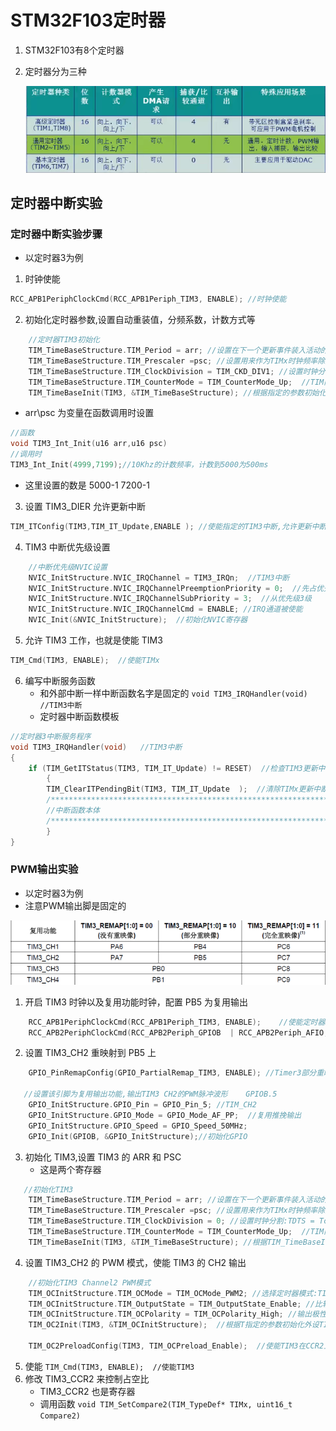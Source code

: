 ﻿# STM32F103定时器
1. STM32F103有8个定时器
2. 定时器分为三种

    ![本地](<../../Document images/MCU/三种定时器区别.png>)
## 定时器中断实验
### 定时器中断实验步骤
* 以定时器3为例
1. 时钟使能
```c
RCC_APB1PeriphClockCmd(RCC_APB1Periph_TIM3, ENABLE); //时钟使能
```
2. 初始化定时器参数,设置自动重装值，分频系数，计数方式等
```c
	//定时器TIM3初始化
	TIM_TimeBaseStructure.TIM_Period = arr; //设置在下一个更新事件装入活动的自动重装载寄存器周期的值	
	TIM_TimeBaseStructure.TIM_Prescaler =psc; //设置用来作为TIMx时钟频率除数的预分频值
	TIM_TimeBaseStructure.TIM_ClockDivision = TIM_CKD_DIV1; //设置时钟分割:TDTS = Tck_tim
	TIM_TimeBaseStructure.TIM_CounterMode = TIM_CounterMode_Up;  //TIM向上计数模式
	TIM_TimeBaseInit(TIM3, &TIM_TimeBaseStructure); //根据指定的参数初始化TIMx的时间基数单位
```
* arr\psc 为变量在函数调用时设置
```c
//函数
void TIM3_Int_Init(u16 arr,u16 psc)
//调用时
TIM3_Int_Init(4999,7199);//10Khz的计数频率，计数到5000为500ms 
```
* 这里设置的数是 5000-1 7200-1
3. 设置 TIM3_DIER 允许更新中断
```c
TIM_ITConfig(TIM3,TIM_IT_Update,ENABLE ); //使能指定的TIM3中断,允许更新中断
```
4. TIM3 中断优先级设置
```c
	//中断优先级NVIC设置
	NVIC_InitStructure.NVIC_IRQChannel = TIM3_IRQn;  //TIM3中断
	NVIC_InitStructure.NVIC_IRQChannelPreemptionPriority = 0;  //先占优先级0级
	NVIC_InitStructure.NVIC_IRQChannelSubPriority = 3;  //从优先级3级
	NVIC_InitStructure.NVIC_IRQChannelCmd = ENABLE; //IRQ通道被使能
	NVIC_Init(&NVIC_InitStructure);  //初始化NVIC寄存器
```
5. 允许 TIM3 工作，也就是使能 TIM3
```c
TIM_Cmd(TIM3, ENABLE);  //使能TIMx	
```
6. 编写中断服务函数
    * 和外部中断一样中断函数名字是固定的 `void TIM3_IRQHandler(void)   //TIM3中断`
    * 定时器中断函数模板
```c
//定时器3中断服务程序
void TIM3_IRQHandler(void)   //TIM3中断
{
	if (TIM_GetITStatus(TIM3, TIM_IT_Update) != RESET)  //检查TIM3更新中断发生与否
		{
		TIM_ClearITPendingBit(TIM3, TIM_IT_Update  );  //清除TIMx更新中断标志 
		/***************************************************************/
        //中断函数本体
        /***************************************************************/
		}
}
```
### PWM输出实验
* 以定时器3为例
* 注意PWM输出脚是固定的

![本地](<../../Document images/MCU/定时器3对应脚.png>)
1. 开启 TIM3 时钟以及复用功能时钟，配置 PB5 为复用输出
```c
	RCC_APB1PeriphClockCmd(RCC_APB1Periph_TIM3, ENABLE);	//使能定时器3时钟
 	RCC_APB2PeriphClockCmd(RCC_APB2Periph_GPIOB  | RCC_APB2Periph_AFIO, ENABLE);  //使能GPIO外设和AFIO复用功能模块时钟
```
2. 设置 TIM3_CH2 重映射到 PB5 上
```c
    GPIO_PinRemapConfig(GPIO_PartialRemap_TIM3, ENABLE); //Timer3部分重映射  TIM3_CH2->PB5    
 
   //设置该引脚为复用输出功能,输出TIM3 CH2的PWM脉冲波形	GPIOB.5
	GPIO_InitStructure.GPIO_Pin = GPIO_Pin_5; //TIM_CH2
	GPIO_InitStructure.GPIO_Mode = GPIO_Mode_AF_PP;  //复用推挽输出
	GPIO_InitStructure.GPIO_Speed = GPIO_Speed_50MHz;
	GPIO_Init(GPIOB, &GPIO_InitStructure);//初始化GPIO
```
3. 初始化 TIM3,设置 TIM3 的 ARR 和 PSC
    * 这是两个寄存器
```c
   //初始化TIM3
	TIM_TimeBaseStructure.TIM_Period = arr; //设置在下一个更新事件装入活动的自动重装载寄存器周期的值
	TIM_TimeBaseStructure.TIM_Prescaler =psc; //设置用来作为TIMx时钟频率除数的预分频值 
	TIM_TimeBaseStructure.TIM_ClockDivision = 0; //设置时钟分割:TDTS = Tck_tim
	TIM_TimeBaseStructure.TIM_CounterMode = TIM_CounterMode_Up;  //TIM向上计数模式
	TIM_TimeBaseInit(TIM3, &TIM_TimeBaseStructure); //根据TIM_TimeBaseInitStruct中指定的参数初始化TIMx的时间基数单位
```
4. 设置 TIM3_CH2 的 PWM 模式，使能 TIM3 的 CH2 输出
```c
	//初始化TIM3 Channel2 PWM模式	 
	TIM_OCInitStructure.TIM_OCMode = TIM_OCMode_PWM2; //选择定时器模式:TIM脉冲宽度调制模式2
 	TIM_OCInitStructure.TIM_OutputState = TIM_OutputState_Enable; //比较输出使能
	TIM_OCInitStructure.TIM_OCPolarity = TIM_OCPolarity_High; //输出极性:TIM输出比较极性高
	TIM_OC2Init(TIM3, &TIM_OCInitStructure);  //根据T指定的参数初始化外设TIM3 OC2

	TIM_OC2PreloadConfig(TIM3, TIM_OCPreload_Enable);  //使能TIM3在CCR2上的预装载寄存器
```
5. 使能 `TIM_Cmd(TIM3, ENABLE);  //使能TIM3`
6. 修改 TIM3_CCR2 来控制占空比
    * TIM3_CCR2 也是寄存器
    * 调用函数  `void TIM_SetCompare2(TIM_TypeDef* TIMx, uint16_t Compare2)`